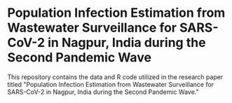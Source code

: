 # Population Infection Estimation from Wastewater Surveillance for SARS-CoV-2 in Nagpur, India during the Second Pandemic Wave
 This repository contains the data and R code utilized in the research paper titled "Population Infection Estimation from Wastewater Surveillance for SARS-CoV-2 in Nagpur, India during the Second Pandemic Wave."
